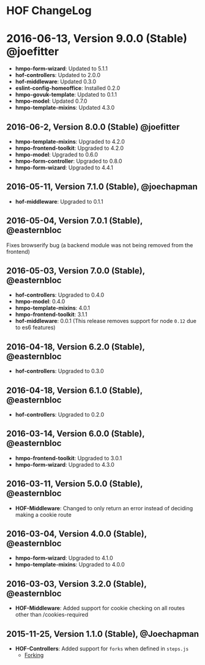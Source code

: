# HOF ChangeLog

# 2016-06-13, Version 9.0.0 (Stable) @joefitter
* **hmpo-form-wizard**: Updated to 5.1.1
* **hof-controllers**: Updated to 2.0.0
* **hof-middleware**: Updated 0.3.0
* **eslint-config-homeoffice**: Installed 0.2.0
* **hmpo-govuk-template**: Updated to 0.1.1
* **hmpo-model**: Updated 0.7.0
* **hmpo-template-mixins**: Updated 4.3.0

## 2016-06-2, Version 8.0.0 (Stable) @joefitter
* **hmpo-template-mixins**: Upgraded to 4.2.0
* **hmpo-frontend-toolkit**: Upgraded to 4.2.0
* **hmpo-model**: Upgraded to 0.6.0
* **hmpo-form-controller**: Upgraded to 0.8.0
* **hmpo-form-wizard**: Upgraded to 4.4.1

## 2016-05-11, Version 7.1.0 (Stable), @joechapman
* **hof-middleware**: Upgraded to 0.1.1

## 2016-05-04, Version 7.0.1 (Stable), @easternbloc
Fixes browserify bug (a backend module was not being removed from the frontend)

## 2016-05-03, Version 7.0.0 (Stable), @easternbloc
* **hof-controllers**: Upgraded to 0.4.0
* **hmpo-model**: 0.4.0
* **hmpo-template-mixins**: 4.0.1
* **hmpo-frontend-toolkit**: 3.1.1
* **hof-middleware**: 0.0.1 (This release removes support for node `0.12` due to es6 features)

## 2016-04-18, Version 6.2.0 (Stable), @easternbloc
* **hof-controllers**: Upgraded to 0.3.0

## 2016-04-18, Version 6.1.0 (Stable), @easternbloc
* **hof-controllers**: Upgraded to 0.2.0

## 2016-03-14, Version 6.0.0 (Stable), @easternbloc
* **hmpo-frontend-toolkit**: Upgraded to 3.0.1
* **hmpo-form-wizard**: Upgraded to 4.3.0

## 2016-03-11, Version 5.0.0 (Stable), @easternbloc
* **HOF-Middleware**: Changed to only return an error instead of deciding making a cookie route

## 2016-03-04, Version 4.0.0 (Stable), @easternbloc
* **hmpo-form-wizard**: Upgraded to 4.1.0
* **hmpo-template-mixins**: Upgraded to 4.0.0

## 2016-03-03, Version 3.2.0 (Stable), @easternbloc
* **HOF-Middleware**: Added support for cookie checking on all routes other than /cookies-required

## 2015-11-25, Version 1.1.0 (Stable), @Joechapman
* **HOF-Controllers**: Added support for `forks` when defined in `steps.js`
  - [Forking](https://github.com/UKHomeOffice/hof-controllers#handles-journey-forking)
